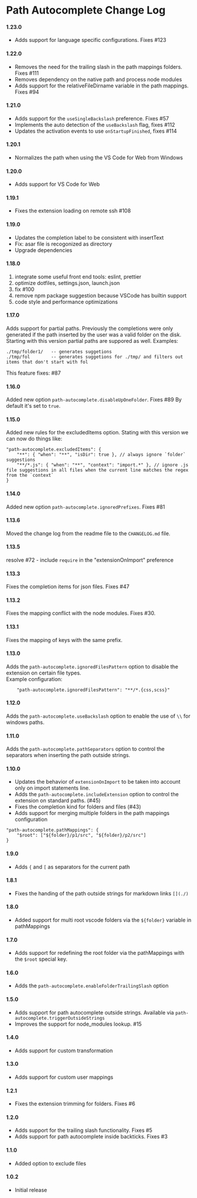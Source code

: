 
# Path Autocomplete Change Log

#### 1.23.0

- Adds support for language specific configurations. Fixes #123


#### 1.22.0

- Removes the need for the trailing slash in the path mappings folders. Fixes #111
- Removes dependency on the native path and process node modules
- Adds support for the relativeFileDirname variable in the path mappings. Fixes #94

#### 1.21.0

- Adds support for the `useSingleBackslash` preference. Fixes #57
- Implements the auto detection of the `useBackslash` flag, fixes #112
- Updates the activation events to use `onStartupFinished`, fixes #114

#### 1.20.1

- Normalizes the path when using the VS Code for Web from Windows

#### 1.20.0

- Adds support for VS Code for Web

#### 1.19.1

- Fixes the extension loading on remote ssh #108

#### 1.19.0

- Updates the completion label to be consistent with insertText
- Fix: asar file is recogonized as directory
- Upgrade dependencies

#### 1.18.0

1. integrate some useful front end tools: eslint, prettier
2. optimize dotfiles, settings.json, launch.json
3. fix #100
4. remove npm package suggestion because VSCode has builtin support
5. code style and performance optimizations

#### 1.17.0

Adds support for partial paths.
Previously the completions were only generated if the path inserted by the user
was a valid folder on the disk.  
Starting with this version partial paths are suppored as well.
Examples:

```
./tmp/folder1/   -- generates suggetions
./tmp/fol        -- generates suggetions for ./tmp/ and filters out items that don't start with fol
```

This feature fixes: #87

#### 1.16.0

Added new option `path-autocomplete.disableUpOneFolder`. Fixes #89
By default it's set to `true`.

#### 1.15.0

Added new rules for the excludedItems option.
Stating with this version we can now do things like:

```
"path-autocomplete.excludedItems": {
    "**": { "when": "**", "isDir": true }, // always ignore `folder` suggestions
    "**/*.js": { "when": "**", "context": "import.*" }, // ignore .js file suggestions in all files when the current line matches the regex from the `context`
}
```

#### 1.14.0

Added new option `path-autocomplete.ignoredPrefixes`. Fixes #81

#### 1.13.6

Moved the change log from the readme file to the `CHANGELOG.md` file.

#### 1.13.5

resolve #72 - include `require` in the "extensionOnImport" preference

#### 1.13.3

Fixes the completion items for json files. Fixes #47

#### 1.13.2

Fixes the mapping conflict with the node modules. Fixes #30.

#### 1.13.1

Fixes the mapping of keys with the same prefix.

#### 1.13.0

Adds the `path-autocomplete.ignoredFilesPattern` option to disable the extension on certain file types.  
Example configuration:

```
    "path-autocomplete.ignoredFilesPattern": "**/*.{css,scss}"
```

#### 1.12.0

Adds the `path-autocomplete.useBackslash` option to enable the use of `\\` for windows paths.

#### 1.11.0

Adds the `path-autocomplete.pathSeparators` option to control the separators when
inserting the path outside strings.

#### 1.10.0

- Updates the behavior of `extensionOnImport` to be taken into account only on import statements line.
- Adds the `path-autocomplete.includeExtension` option to control the extension on standard paths. (#45)
- Fixes the completion kind for folders and files (#43)
- Adds support for merging multiple folders in the path mappings configuration

```
"path-autocomplete.pathMappings": {
    "$root": ["${folder}/p1/src", "${folder}/p2/src"]
}
```

#### 1.9.0

- Adds `{` and `[` as separators for the current path

#### 1.8.1

- Fixes the handing of the path outside strings for markdown links `[](./)`

#### 1.8.0

- Added support for multi root vscode folders via the `${folder}` variable in pathMappings

#### 1.7.0

- Adds support for redefining the root folder via the pathMappings with the `$root`
  special key.

#### 1.6.0

- Adds the `path-autocomplete.enableFolderTrailingSlash` option

#### 1.5.0

- Adds support for path autocomplete outside strings.
  Available via `path-autocomplete.triggerOutsideStrings`
- Improves the support for node_modules lookup. #15

#### 1.4.0

- Adds support for custom transformation

#### 1.3.0

- Adds support for custom user mappings

#### 1.2.1

- Fixes the extension trimming for folders. Fixes #6

#### 1.2.0

- Adds support for the trailing slash functionality. Fixes #5
- Adds support for path autocomplete inside backticks. Fixes #3

#### 1.1.0

- Added option to exclude files

#### 1.0.2

- Initial release

